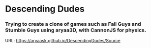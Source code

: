 # Descending Dudes

### Trying to create a clone of games such as Fall Guys and Stumble Guys using aryaa3D, with CannonJS for physics.

URL: https://aryaask.github.io/DescendingDudes/Source
